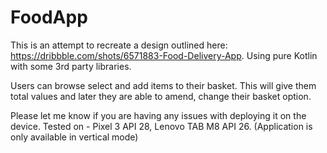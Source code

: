 # FoodApp

This is an attempt to recreate a design outlined here: https://dribbble.com/shots/6571883-Food-Delivery-App. Using pure Kotlin with some 3rd party libraries. 

Users can browse select and add items to their basket. This will give them total values and later they are able to amend, change their basket option. 

Please let me know if you are having any issues with deploying it on the device. Tested on - Pixel 3 API 28, Lenovo TAB M8 API 26. (Application is only available in vertical mode)

